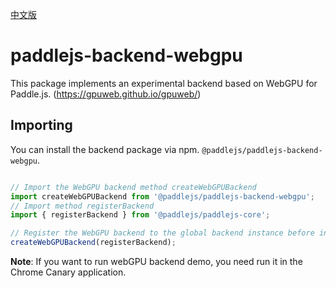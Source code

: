 [中文版](./README_cn.md)

# paddlejs-backend-webgpu

This package implements an experimental backend based on WebGPU for Paddle.js. (https://gpuweb.github.io/gpuweb/)

## Importing

You can install the backend package via npm. `@paddlejs/paddlejs-backend-webgpu`.


```js

// Import the WebGPU backend method createWebGPUBackend
import createWebGPUBackend from '@paddlejs/paddlejs-backend-webgpu';
// Import method registerBackend 
import { registerBackend } from '@paddlejs/paddlejs-core';

// Register the WebGPU backend to the global backend instance before initializing runner
createWebGPUBackend(registerBackend);

```

**Note**: If you want to run webGPU backend demo, you need run it in the Chrome Canary application.